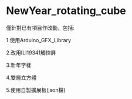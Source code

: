 # NewYear_rotating_cube
 

僅針對已有項目作改動，包括:


1.使用Arduino_GFX_Library

2.改用ILI19341觸控屏

3.新年字樣

4.雙層立方體

5.使用自製擴展板(json檔)




